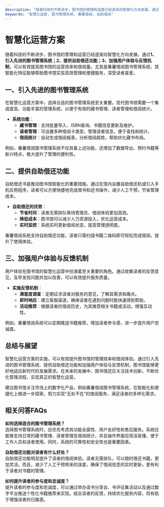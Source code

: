 ```yaml
---
description: "随着科技的不断进步，图书馆的管理和运营已经逐渐向智慧化方向发展。通过**1、引入先进的图书管理系统；2、提供自助借还功能；3、加强用户体验与反馈机制**，可以有效提高图书馆的运营效率和借阅量。尤其是番薯借阅图书管理系统，其智能化特征能够帮助图书馆实现高效管理和便捷服务，深受读者喜爱。"
keywords: "智慧化运营, 图书管理系统, 番薯借阅, 自助借阅"
---
```

# 智慧化运营方案

随着科技的不断进步，图书馆的管理和运营已经逐渐向智慧化方向发展。通过**1、引入先进的图书管理系统；2、提供自助借还功能；3、加强用户体验与反馈机制**，可以有效提高图书馆的运营效率和借阅量。尤其是番薯借阅图书管理系统，其智能化特征能够帮助图书馆实现高效管理和便捷服务，深受读者喜爱。

## **一、引入先进的图书管理系统**

在智慧化运营方案中，选择合适的图书管理系统至关重要。现代图书馆需要一个集成度高、功能丰富的管理系统，以便于有效的藏书管理、读者管理和借阅统计。

- **系统功能**：
  - **藏书管理**：支持批量导入、ISBN查询、书籍信息更新及维护。
  - **读者管理**：可设置多种借阅卡类型，管理读者信息，便于查找和统计。
  - **借阅统计**：自动生成借阅报表，分析借阅趋势，帮助优化藏书布局。

例如，番薯借阅图书管理系统不仅具备上述功能，还增加了数据导出、预约书籍等新兴特点，极大提升了管理的便利性。

## **二、提供自助借还功能**

自助借还书是推动图书馆智能化的重要措施。通过在馆内设置自助借还机或引入手机应用程序，读者可以方便快捷地完成借书和还书操作，减少人工干预，节省管理成本。

- **自助借还的优势**：
  - **节省时间**：读者无需排队等待管理员，借阅体验更加高效。
  - **降低成本**：图书馆可以减少人力资源投入，优化运营成本。
  - **实时监控**：系统实时更新借阅状态，提高管理透明度。

番薯借阅系统支持自助借还功能，读者只需扫描书籍二维码即可轻松完成借阅，提升了使用体验。

## **三、加强用户体验与反馈机制**

用户体验在图书馆的智慧化运营中扮演着至关重要的角色。通过收集读者的反馈意见，及早发现问题并加以改善，可以有效提升服务质量。

- **实施反馈机制**：
  - **满意度调查**：定期征求读者对服务的意见，了解其需求和痛点。
  - **即时响应**：建立客服渠道，确保读者在遇到问题时能快速得到帮助。
  - **活动推荐**：根据读者的借阅历史，为其推荐相关书籍或活动，增强互动性。

例如，番薯借阅系统可以定期推送书籍推荐，增加读者参与感，进一步提升用户忠诚度。

## **总结与展望**

智慧化运营方案的实施，可以有效提升图书馆的管理效率和借阅体验。通过引入先进的图书管理系统、提供自助借还功能和加强用户体验与反馈机制，图书馆能够更好地适应新时代的发展需求。在未来的发展中，图书馆还应关注技术创新，不断优化管理流程，实现真正的智慧化运营。

建议图书馆关注市场上的数字化产品，例如番薯借阅图书管理系统，在智能化和便捷化上做进一步探索，努力实现“无处不在”的借阅服务，满足读者的多样化需求。

## 相关问答FAQs

**如何选择适合的图书管理系统？**  
选择图书管理系统时，应优先考虑其功能全面性、用户友好性和售后服务。系统应能够支持日常的藏书管理、读者管理及借阅统计，并且操作界面应简洁易懂，便于工作人员和读者使用。同时，系统的可靠性和安全性也是重要因素。

**自助借还功能对读者有什么好处？**  
自助借还功能明显提升了读者的借阅体验。读者无需排队，可以随时借还书籍，更加灵活。而且，减少了人工干预带来的误差，确保了借阅信息的实时更新，更有利于读者对书籍的管理。

**如何提升读者的参与度和忠诚度？**  
提升读者的参与度和忠诚度，可以通过举办读书分享会、书评征集活动以及通过数字平台推送个性化书籍推荐来实现。结合读者的反馈，持续优化服务内容，将有助于增强读者的归属感。

